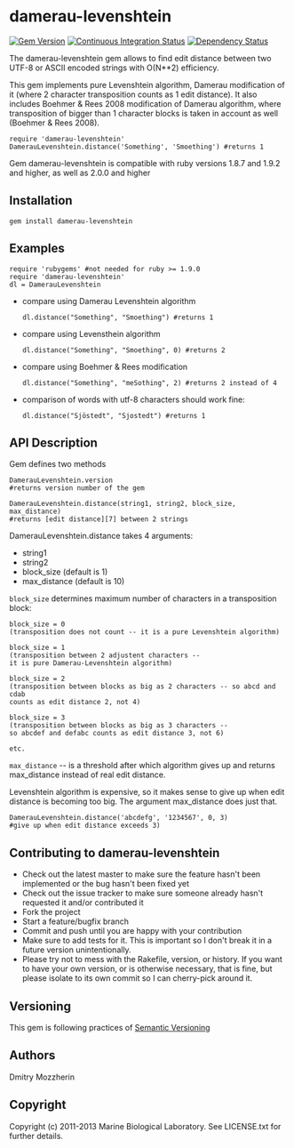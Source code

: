 damerau-levenshtein
===================

[![Gem Version][1]][2]
[![Continuous Integration Status][3]][4]
[![Dependency Status][5]][6]

The damerau-levenshtein gem allows to find edit distance between two UTF-8 
or ASCII encoded strings with O(N**2) efficiency.

This gem implements pure Levenshtein algorithm, Damerau modification of it 
(where 2 character transposition counts as 1 edit distance). It also includes 
Boehmer & Rees 2008 modification of Damerau algorithm, where transposition 
of bigger than 1 character blocks is taken in account as well 
(Boehmer & Rees 2008).
    
    require 'damerau-levenshtein'
    DamerauLevenshtein.distance('Something', 'Smoething') #returns 1

Gem damerau-levenshtein is compatible with ruby versions 1.8.7 
and 1.9.2 and higher, as well as 2.0.0 and higher

Installation
------------

    gem install damerau-levenshtein

Examples
--------
    
    require 'rubygems' #not needed for ruby >= 1.9.0
    require 'damerau-levenshtein'
    dl = DamerauLevenshtein

* compare using Damerau Levenshtein algorithm

    `dl.distance("Something", "Smoething") #returns 1`

* compare using Levensthein algorithm
  
    `dl.distance("Something", "Smoething", 0) #returns 2`

* compare using Boehmer & Rees modification

    `dl.distance("Something", "meSothing", 2) #returns 2 instead of 4`

* comparison of words with utf-8 characters should work fine:

    `dl.distance("Sjöstedt", "Sjostedt") #returns 1`

API Description
-----------

Gem defines two methods

    DamerauLevenshtein.version 
    #returns version number of the gem
    
    DamerauLevenshtein.distance(string1, string2, block_size, max_distance)
    #returns [edit distance][7] between 2 strings



DamerauLevenshtein.distance takes 4 arguments:

* string1
* string2
* block_size (default is 1)
* max_distance (default is 10)

`block_size` determines maximum number of characters in a transposition block:

    block_size = 0 
    (transposition does not count -- it is a pure Levenshtein algorithm)
    
    block_size = 1 
    (transposition between 2 adjustent characters -- 
    it is pure Damerau-Levenshtein algorithm)
    
    block_size = 2 
    (transposition between blocks as big as 2 characters -- so abcd and cdab 
    counts as edit distance 2, not 4)
    
    block_size = 3 
    (transposition between blocks as big as 3 characters -- 
    so abcdef and defabc counts as edit distance 3, not 6)
    
    etc.

`max_distance` -- is a threshold after which algorithm gives up and 
returns max_distance instead of real edit distance.

Levenshtein algorithm is expensive, so it makes sense to give up when edit 
distance is becoming too big. The argument max_distance does just that.

    DamerauLevenshtein.distance('abcdefg', '1234567', 0, 3) 
    #give up when edit distance exceeds 3)
    
Contributing to damerau-levenshtein
-----------------------------------
 
* Check out the latest master to make sure the feature hasn't been 
implemented or the bug hasn't been fixed yet
* Check out the issue tracker to make sure someone already hasn't requested 
it and/or contributed it
* Fork the project
* Start a feature/bugfix branch
* Commit and push until you are happy with your contribution
* Make sure to add tests for it. This is important so I don't break it 
in a future version unintentionally.
* Please try not to mess with the Rakefile, version, or history. If you want 
to have your own version, or is otherwise necessary, that is fine, but please 
isolate to its own commit so I can cherry-pick around it.

Versioning
----------

This gem is following practices of [Semantic Versioning][8]

Authors
-------

Dmitry Mozzherin

Copyright
---------

Copyright (c) 2011-2013 Marine Biological Laboratory. See LICENSE.txt for
further details.

[1]: https://badge.fury.io/rb/damerau-levenshtein.png
[2]: http://badge.fury.io/rb/damerau-levenshtein
[3]: https://secure.travis-ci.org/GlobalNamesArchitecture/damerau-levenshtein.png
[4]: http://travis-ci.org/GlobalNamesArchitecture/damerau-levenshtein
[5]: https://gemnasium.com/GlobalNamesArchitecture/damerau-levenshtein.png
[6]: https://gemnasium.com/GlobalNamesArchitecture/damerau-levenshtein
[7]: http://en.wikipedia.org/wiki/Edit_distance
[8]: http://semver.org/
